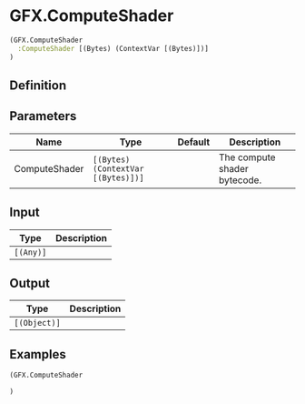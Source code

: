 # GFX.ComputeShader

```clojure
(GFX.ComputeShader
  :ComputeShader [(Bytes) (ContextVar [(Bytes)])]
)
```

## Definition


## Parameters
| Name | Type | Default | Description |
|------|------|---------|-------------|
| ComputeShader | `[(Bytes) (ContextVar [(Bytes)])]` |  | The compute shader bytecode. |


## Input
| Type | Description |
|------|-------------|
| `[(Any)]` |  |


## Output
| Type | Description |
|------|-------------|
| `[(Object)]` |  |


## Examples

```clojure
(GFX.ComputeShader

)
```
